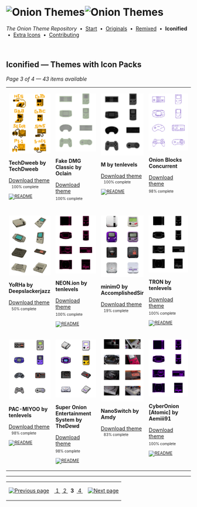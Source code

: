 <!--




















=================================================================================
---------------------------------------------------------------------------------

██████╗  ██████╗     ███╗   ██╗ ██████╗ ████████╗    ███████╗██████╗ ██╗████████╗
██╔══██╗██╔═══██╗    ████╗  ██║██╔═══██╗╚══██╔══╝    ██╔════╝██╔══██╗██║╚══██╔══╝
██║  ██║██║   ██║    ██╔██╗ ██║██║   ██║   ██║       █████╗  ██║  ██║██║   ██║   
██║  ██║██║   ██║    ██║╚██╗██║██║   ██║   ██║       ██╔══╝  ██║  ██║██║   ██║   
██████╔╝╚██████╔╝    ██║ ╚████║╚██████╔╝   ██║       ███████╗██████╔╝██║   ██║   
╚═════╝  ╚═════╝     ╚═╝  ╚═══╝ ╚═════╝    ╚═╝       ╚══════╝╚═════╝ ╚═╝   ╚═╝   

---------------------------------------------------------------------------------
=================================================================================

                  Note: This file was automatically generated.

            Run `python .github/generate.py` to regenerate the pages.




















-->
<p>&nbsp;</p>

# <img alt="Onion Themes" src="https://user-images.githubusercontent.com/44569252/179506709-0db2a8f5-3074-477c-81c4-719f281ddccc.png#gh-dark-mode-only" width="464px"><img alt="Onion Themes" src="https://user-images.githubusercontent.com/44569252/179506712-d5a1a916-7270-4902-aa55-5d93f7ee0f6e.png#gh-light-mode-only" width="464px">

*The Onion Theme Repository* &nbsp;•&nbsp; [Start](../../README.md) &nbsp;• &nbsp;[Originals](../custom/index.md) &nbsp;• &nbsp;[Remixed](../remixed/index.md) &nbsp;• &nbsp;**Iconified** &nbsp;• &nbsp;[Extra&nbsp;Icons](../icons_standalone/index.md) &nbsp;• &nbsp;[Contributing](../../CONTRIBUTING.md)

<p>&nbsp;</p>


## Iconified — Themes with Icon Packs

*Page 3 of 4 — 43 items available*
<table align=center><tr>


<td valign="top" width="25.00%">

[![TechDweeb by TechDweeb](../../themes/TechDweeb%20by%20TechDweeb/icons/preview.png)](https://onionui.github.io/iconpack_preview.html#TechDweeb%20by%20TechDweeb,TechDweeb%20by%20TechDweeb:themes/TechDweeb%20by%20TechDweeb/icons "Click to see the full icon pack preview page")

**TechDweeb by TechDweeb**

[Download theme](https://raw.githubusercontent.com/OnionUI/Themes/main/release/TechDweeb%20by%20TechDweeb.zip "TechDweeb by TechDweeb") <sub><sup>&nbsp;&nbsp; 100%&nbsp;complete</sup> &nbsp;&nbsp; <a href="/themes/TechDweeb%20by%20TechDweeb/readme.md"><img src="https://user-images.githubusercontent.com/44569252/215358455-b6a1348b-8161-40d6-9cc1-cc31720377c4.png" height="16" title="README"></a> &nbsp;&nbsp; </sub>

</td>


<td valign="top" width="25.00%">

[![Fake DMG Classic by Oclain](../../themes/Fake%20DMG%20Classic%20by%20Oclain/icons/preview.png)](https://onionui.github.io/iconpack_preview.html#Fake%20DMG%20Classic%20by%20Oclain,Fake%20DMG%20Classic%20by%20Oclain:themes/Fake%20DMG%20Classic%20by%20Oclain/icons "Click to see the full icon pack preview page")

**Fake DMG Classic by Oclain**

[Download theme](https://raw.githubusercontent.com/OnionUI/Themes/main/release/Fake%20DMG%20Classic%20by%20Oclain.zip "Fake DMG Classic by Oclain") <sub><sup>&nbsp;&nbsp; 100%&nbsp;complete</sup> &nbsp;&nbsp; </sub>

</td>


<td valign="top" width="25.00%">

[![M by tenlevels](../../themes/M%20by%20tenlevels/icons/preview.png)](https://onionui.github.io/iconpack_preview.html#M%20by%20tenlevels,M%20by%20tenlevels:themes/M%20by%20tenlevels/icons "Click to see the full icon pack preview page")

**M by tenlevels**

[Download theme](https://raw.githubusercontent.com/OnionUI/Themes/main/release/M%20by%20tenlevels.zip "M by tenlevels") <sub><sup>&nbsp;&nbsp; 100%&nbsp;complete</sup> &nbsp;&nbsp; <a href="/themes/M%20by%20tenlevels/README.md"><img src="https://user-images.githubusercontent.com/44569252/215358455-b6a1348b-8161-40d6-9cc1-cc31720377c4.png" height="16" title="README"></a> &nbsp;&nbsp; </sub>

</td>


<td valign="top" width="25.00%">

[![Onion Blocks Concurrent](../../themes/Onion%20Blocks%20%282-pack%29%20by%20tenlevels/Onion%20Blocks%20Concurrent/icons/preview.png)](https://onionui.github.io/iconpack_preview.html#Onion%20Blocks%20Concurrent,Onion%20Blocks%20Concurrent:themes/Onion%20Blocks%20%282-pack%29%20by%20tenlevels/Onion%20Blocks%20Concurrent/icons "Click to see the full icon pack preview page")

**Onion Blocks Concurrent**

[Download theme](https://raw.githubusercontent.com/OnionUI/Themes/main/release/Onion%20Blocks%20%282-pack%29%20by%20tenlevels.zip "Onion Blocks (2-pack) by tenlevels") <sub><sup>&nbsp;&nbsp; 98%&nbsp;complete</sup> &nbsp;&nbsp; </sub>

</td>

</tr><tr>

<td valign="top" width="25.00%">

[![YoRHa by Deepslackerjazz](../../themes/YoRHa%20by%20Deepslackerjazz/icons/preview.png)](https://onionui.github.io/iconpack_preview.html#YoRHa%20by%20Deepslackerjazz,YoRHa%20by%20Deepslackerjazz:themes/YoRHa%20by%20Deepslackerjazz/icons "Click to see the full icon pack preview page")

**YoRHa by Deepslackerjazz**

[Download theme](https://raw.githubusercontent.com/OnionUI/Themes/main/release/YoRHa%20by%20Deepslackerjazz.zip "YoRHa by Deepslackerjazz") <sub><sup>&nbsp;&nbsp; 50%&nbsp;complete</sup> &nbsp;&nbsp; </sub>

</td>


<td valign="top" width="25.00%">

[![NEON.ion by tenlevels](../../themes/NEON.ion%20by%20tenlevels/icons/preview.png)](https://onionui.github.io/iconpack_preview.html#NEON.ion%20by%20tenlevels,NEON.ion%20by%20tenlevels:themes/NEON.ion%20by%20tenlevels/icons "Click to see the full icon pack preview page")

**NEON.ion by tenlevels**

[Download theme](https://raw.githubusercontent.com/OnionUI/Themes/main/release/NEON.ion%20by%20tenlevels.zip "NEON.ion by tenlevels") <sub><sup>&nbsp;&nbsp; 100%&nbsp;complete</sup> &nbsp;&nbsp; <a href="/themes/NEON.ion%20by%20tenlevels/README.md"><img src="https://user-images.githubusercontent.com/44569252/215358455-b6a1348b-8161-40d6-9cc1-cc31720377c4.png" height="16" title="README"></a> &nbsp;&nbsp; </sub>

</td>


<td valign="top" width="25.00%">

[![minimO by AccomplishedSir](../../themes/minimO%20by%20AccomplishedSir/icons/preview.png)](https://onionui.github.io/iconpack_preview.html#minimO%20by%20AccomplishedSir,minimO%20by%20AccomplishedSir:themes/minimO%20by%20AccomplishedSir/icons "Click to see the full icon pack preview page")

**minimO by AccomplishedSir**

[Download theme](https://raw.githubusercontent.com/OnionUI/Themes/main/release/minimO%20by%20AccomplishedSir.zip "minimO by AccomplishedSir") <sub><sup>&nbsp;&nbsp; 19%&nbsp;complete</sup> &nbsp;&nbsp; </sub>

</td>


<td valign="top" width="25.00%">

[![TRON by tenlevels](../../themes/TRON%20by%20tenlevels/icons/preview.png)](https://onionui.github.io/iconpack_preview.html#TRON%20by%20tenlevels,TRON%20by%20tenlevels:themes/TRON%20by%20tenlevels/icons "Click to see the full icon pack preview page")

**TRON by tenlevels**

[Download theme](https://raw.githubusercontent.com/OnionUI/Themes/main/release/TRON%20by%20tenlevels.zip "TRON by tenlevels") <sub><sup>&nbsp;&nbsp; 100%&nbsp;complete</sup> &nbsp;&nbsp; <a href="/themes/TRON%20by%20tenlevels/README.md"><img src="https://user-images.githubusercontent.com/44569252/215358455-b6a1348b-8161-40d6-9cc1-cc31720377c4.png" height="16" title="README"></a> &nbsp;&nbsp; </sub>

</td>

</tr><tr>

<td valign="top" width="25.00%">

[![PAC-MIYOO by tenlevels](../../themes/PAC-MIYOO%20by%20tenlevels/icons/preview.png)](https://onionui.github.io/iconpack_preview.html#PAC-MIYOO%20by%20tenlevels,PAC-MIYOO%20by%20tenlevels:themes/PAC-MIYOO%20by%20tenlevels/icons "Click to see the full icon pack preview page")

**PAC-MIYOO by tenlevels**

[Download theme](https://raw.githubusercontent.com/OnionUI/Themes/main/release/PAC-MIYOO%20by%20tenlevels.zip "PAC-MIYOO by tenlevels") <sub><sup>&nbsp;&nbsp; 98%&nbsp;complete</sup> &nbsp;&nbsp; <a href="/themes/PAC-MIYOO%20by%20tenlevels/README.md"><img src="https://user-images.githubusercontent.com/44569252/215358455-b6a1348b-8161-40d6-9cc1-cc31720377c4.png" height="16" title="README"></a> &nbsp;&nbsp; </sub>

</td>


<td valign="top" width="25.00%">

[![Super Onion Entertainment System by TheDewd](../../themes/Super%20Onion%20Entertainment%20System%20by%20TheDewd/icons/preview.png)](https://onionui.github.io/iconpack_preview.html#Super%20Onion%20Entertainment%20System%20by%20TheDewd,Super%20Onion%20Entertainment%20System%20by%20TheDewd:themes/Super%20Onion%20Entertainment%20System%20by%20TheDewd/icons "Click to see the full icon pack preview page")

**Super Onion Entertainment System by TheDewd**

[Download theme](https://raw.githubusercontent.com/OnionUI/Themes/main/release/Super%20Onion%20Entertainment%20System%20by%20TheDewd.zip "Super Onion Entertainment System by TheDewd") <sub><sup>&nbsp;&nbsp; 98%&nbsp;complete</sup> &nbsp;&nbsp; <a href="/themes/Super%20Onion%20Entertainment%20System%20by%20TheDewd/icons/readme.md"><img src="https://user-images.githubusercontent.com/44569252/215358455-b6a1348b-8161-40d6-9cc1-cc31720377c4.png" height="16" title="README"></a> &nbsp;&nbsp; </sub>

</td>


<td valign="top" width="25.00%">

[![NanoSwitch by Amdy](../../themes/NanoSwitch%20%282-pack%29%20by%20Amdy/NanoSwitch%20by%20Amdy/icons/preview.png)](https://onionui.github.io/iconpack_preview.html#NanoSwitch%20by%20Amdy,NanoSwitch%20by%20Amdy:themes/NanoSwitch%20%282-pack%29%20by%20Amdy/NanoSwitch%20by%20Amdy/icons "Click to see the full icon pack preview page")

**NanoSwitch by Amdy**

[Download theme](https://raw.githubusercontent.com/OnionUI/Themes/main/release/NanoSwitch%20%282-pack%29%20by%20Amdy.zip "NanoSwitch (2-pack) by Amdy") <sub><sup>&nbsp;&nbsp; 83%&nbsp;complete</sup> &nbsp;&nbsp; </sub>

</td>


<td valign="top" width="25.00%">

[![CyberOnion [Atomic] by Aemiii91](../../themes/CyberOnion%20%282-pack%29%20by%20Aemiii91/CyberOnion%20%5BAtomic%5D%20by%20Aemiii91/icons/preview.png)](https://onionui.github.io/iconpack_preview.html#CyberOnion%20%5BAtomic%5D%20by%20Aemiii91,CyberOnion%20%5BAtomic%5D%20by%20Aemiii91:themes/CyberOnion%20%282-pack%29%20by%20Aemiii91/CyberOnion%20%5BAtomic%5D%20by%20Aemiii91/icons "Click to see the full icon pack preview page")

**CyberOnion [Atomic] by Aemiii91**

[Download theme](https://raw.githubusercontent.com/OnionUI/Themes/main/release/CyberOnion%20%282-pack%29%20by%20Aemiii91.zip "CyberOnion (2-pack) by Aemiii91") <sub><sup>&nbsp;&nbsp; 100%&nbsp;complete</sup> &nbsp;&nbsp; <a href="/themes/CyberOnion%20%282-pack%29%20by%20Aemiii91/CyberOnion%20%5BAtomic%5D%20by%20Aemiii91/readme.md"><img src="https://user-images.githubusercontent.com/44569252/215358455-b6a1348b-8161-40d6-9cc1-cc31720377c4.png" height="16" title="README"></a> &nbsp;&nbsp; </sub>

</td>

</tr></table>



---

<table align="center"><tr><td align="right" valign="middle">

[![Previous page](https://github.com/OnionUI/Themes/assets/44569252/fb1e949d-00a9-47d2-ad8b-cf273dbcf1bd)](index-03-11.md)

</td><td align="center" valign="middle">

[&nbsp;1&nbsp;](index.md) [&nbsp;2&nbsp;](index-03-11.md) &nbsp;**3**&nbsp; [&nbsp;4&nbsp;](index-01-79.md)

</td><td valign="middle">

[![Next page](https://github.com/OnionUI/Themes/assets/44569252/a0717376-2b5b-4534-9eba-4d2d3961f06b)](index-01-79.md)

</td></tr></table>